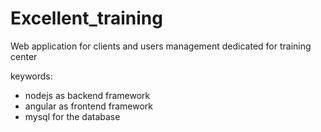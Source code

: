 # Excellent_training
Web application for clients and users management dedicated for training center

keywords:
  - nodejs as backend framework
  - angular as frontend framework
  - mysql for the database
